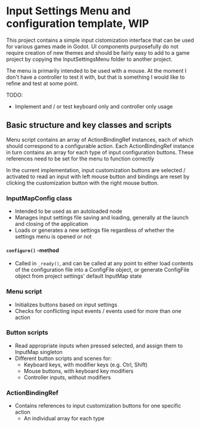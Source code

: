 # Input Settings Menu and configuration template, WIP

This project contains a simple input cistomization interface that can be used for various games made in Godot. UI components purposefully do not require creation of new themes and should be fairly easy to add to a game project by copying the InputSettingsMenu folder to another project.

The menu is primarily intended to be used with a mouse. At the moment I don't have a controller to test it with, but that is something I would like to refine and test at some point.

TODO:

- Implement and / or test keyboard only and controller only usage

## Basic structure and key classes and scripts

Menu script contains an array of ActionBindingRef instances, each of which should correspond to a configurable action. Each ActionBindingRef instance in turn contains an array for each type of input configuration buttons. These references need to be set for the menu to function correctly

In the current implementation, input customization buttons are selected / activated to read an input with left mouse button and bindings are reset by clicking the customization button with the right mouse button.

### InputMapConfig class

- Intended to be used as an autoloaded node
- Manages input settings file saving and loading, generally at the launch and closing of the application
- Loads or generates a new settings file regardless of whether the settings menu is opened or not

#### `configure()` -method
  
- Called in `_ready()`, and can be called at any point to either load contents of the configuration file into a ConfigFile object, or generate ConfigFile object from project settings' default InputMap state

### Menu script

- Initializes buttons based on input settings
- Checks for conflicting input events / events used for more than one action

### Button scripts

- Read appropriate inputs when pressed selected, and assign them to InputMap singleton
- Different button scripts and scenes for:
  - Keyboard keys, with modifier keys (e.g. Ctrl, Shift)
  - Mouse buttons, with keyboard key modifiers
  - Controller inputs, without modifiers

### ActionBindingRef

- Contains references to input customization buttons for one specific action
  - An individual array for each type
